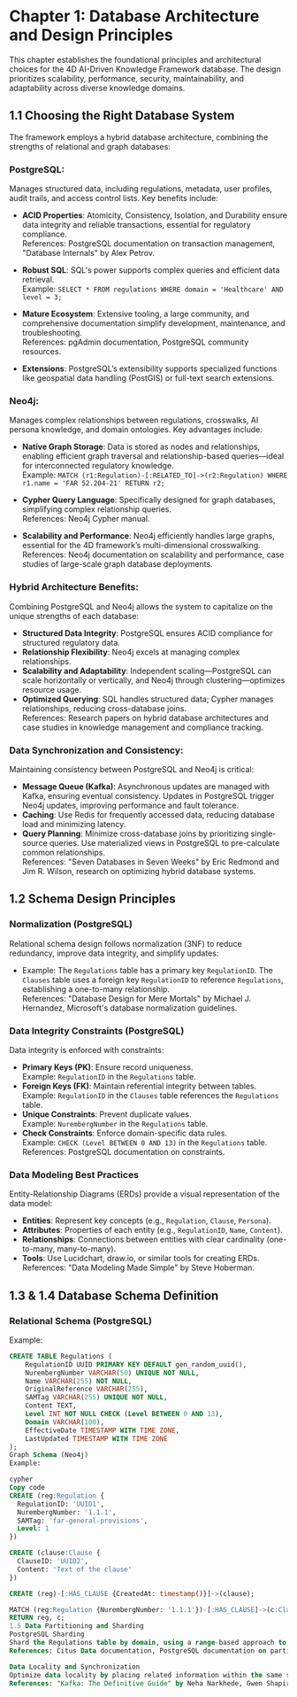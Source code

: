 # Chapter 1: Database Architecture and Design Principles

This chapter establishes the foundational principles and architectural choices for the 4D AI-Driven Knowledge Framework database. The design prioritizes scalability, performance, security, maintainability, and adaptability across diverse knowledge domains.

## 1.1 Choosing the Right Database System

The framework employs a hybrid database architecture, combining the strengths of relational and graph databases:

### PostgreSQL:
Manages structured data, including regulations, metadata, user profiles, audit trails, and access control lists. Key benefits include:

- **ACID Properties**: Atomicity, Consistency, Isolation, and Durability ensure data integrity and reliable transactions, essential for regulatory compliance.  
  References: PostgreSQL documentation on transaction management, "Database Internals" by Alex Petrov.

- **Robust SQL**: SQL's power supports complex queries and efficient data retrieval.  
  Example: `SELECT * FROM regulations WHERE domain = 'Healthcare' AND level = 3;`

- **Mature Ecosystem**: Extensive tooling, a large community, and comprehensive documentation simplify development, maintenance, and troubleshooting.  
  References: pgAdmin documentation, PostgreSQL community resources.

- **Extensions**: PostgreSQL’s extensibility supports specialized functions like geospatial data handling (PostGIS) or full-text search extensions.

### Neo4j:
Manages complex relationships between regulations, crosswalks, AI persona knowledge, and domain ontologies. Key advantages include:

- **Native Graph Storage**: Data is stored as nodes and relationships, enabling efficient graph traversal and relationship-based queries—ideal for interconnected regulatory knowledge.  
  Example: `MATCH (r1:Regulation)-[:RELATED_TO]->(r2:Regulation) WHERE r1.name = 'FAR 52.204-21' RETURN r2;`

- **Cypher Query Language**: Specifically designed for graph databases, simplifying complex relationship queries.  
  References: Neo4j Cypher manual.

- **Scalability and Performance**: Neo4j efficiently handles large graphs, essential for the 4D framework’s multi-dimensional crosswalking.  
  References: Neo4j documentation on scalability and performance, case studies of large-scale graph database deployments.

### Hybrid Architecture Benefits:
Combining PostgreSQL and Neo4j allows the system to capitalize on the unique strengths of each database:

- **Structured Data Integrity**: PostgreSQL ensures ACID compliance for structured regulatory data.  
- **Relationship Flexibility**: Neo4j excels at managing complex relationships.  
- **Scalability and Adaptability**: Independent scaling—PostgreSQL can scale horizontally or vertically, and Neo4j through clustering—optimizes resource usage.  
- **Optimized Querying**: SQL handles structured data; Cypher manages relationships, reducing cross-database joins.  
  References: Research papers on hybrid database architectures and case studies in knowledge management and compliance tracking.

### Data Synchronization and Consistency:
Maintaining consistency between PostgreSQL and Neo4j is critical:

- **Message Queue (Kafka)**: Asynchronous updates are managed with Kafka, ensuring eventual consistency. Updates in PostgreSQL trigger Neo4j updates, improving performance and fault tolerance.  
- **Caching**: Use Redis for frequently accessed data, reducing database load and minimizing latency.  
- **Query Planning**: Minimize cross-database joins by prioritizing single-source queries. Use materialized views in PostgreSQL to pre-calculate common relationships.  
  References: "Seven Databases in Seven Weeks" by Eric Redmond and Jim R. Wilson, research on optimizing hybrid database systems.

## 1.2 Schema Design Principles

### Normalization (PostgreSQL)
Relational schema design follows normalization (3NF) to reduce redundancy, improve data integrity, and simplify updates:

- Example: The `Regulations` table has a primary key `RegulationID`. The `Clauses` table uses a foreign key `RegulationID` to reference `Regulations`, establishing a one-to-many relationship.  
  References: "Database Design for Mere Mortals" by Michael J. Hernandez, Microsoft's database normalization guidelines.

### Data Integrity Constraints (PostgreSQL)
Data integrity is enforced with constraints:

- **Primary Keys (PK)**: Ensure record uniqueness.  
  Example: `RegulationID` in the `Regulations` table.  
- **Foreign Keys (FK)**: Maintain referential integrity between tables.  
  Example: `RegulationID` in the `Clauses` table references the `Regulations` table.  
- **Unique Constraints**: Prevent duplicate values.  
  Example: `NurembergNumber` in the `Regulations` table.  
- **Check Constraints**: Enforce domain-specific data rules.  
  Example: `CHECK (Level BETWEEN 0 AND 13)` in the `Regulations` table.  
  References: PostgreSQL documentation on constraints.

### Data Modeling Best Practices
Entity-Relationship Diagrams (ERDs) provide a visual representation of the data model:

- **Entities**: Represent key concepts (e.g., `Regulation`, `Clause`, `Persona`).  
- **Attributes**: Properties of each entity (e.g., `RegulationID`, `Name`, `Content`).  
- **Relationships**: Connections between entities with clear cardinality (one-to-many, many-to-many).  
- **Tools**: Use Lucidchart, draw.io, or similar tools for creating ERDs.  
  References: "Data Modeling Made Simple" by Steve Hoberman.

## 1.3 & 1.4 Database Schema Definition

### Relational Schema (PostgreSQL)
Example:
```sql
CREATE TABLE Regulations (
    RegulationID UUID PRIMARY KEY DEFAULT gen_random_uuid(),
    NurembergNumber VARCHAR(50) UNIQUE NOT NULL,
    Name VARCHAR(255) NOT NULL,
    OriginalReference VARCHAR(255),
    SAMTag VARCHAR(255) UNIQUE NOT NULL,
    Content TEXT,
    Level INT NOT NULL CHECK (Level BETWEEN 0 AND 13),
    Domain VARCHAR(100),
    EffectiveDate TIMESTAMP WITH TIME ZONE,
    LastUpdated TIMESTAMP WITH TIME ZONE
);
Graph Schema (Neo4j)
Example:

cypher
Copy code
CREATE (reg:Regulation {
  RegulationID: 'UUID1',
  NurembergNumber: '1.1.1',
  SAMTag: 'far-general-provisions',
  Level: 1
})

CREATE (clause:Clause {
  ClauseID: 'UUID2',
  Content: 'Text of the clause'
})

CREATE (reg)-[:HAS_CLAUSE {CreatedAt: timestamp()}]->(clause);

MATCH (reg:Regulation {NurembergNumber: '1.1.1'})-[:HAS_CLAUSE]->(c:Clause)
RETURN reg, c;
1.5 Data Partitioning and Sharding
PostgreSQL Sharding
Shard the Regulations table by domain, using a range-based approach to distribute data across servers (e.g., "Acquisition," "Healthcare"). Consider using tools like Citus Data for managing distributed PostgreSQL instances. This enhances query performance, particularly for domain-specific queries.
References: Citus Data documentation, PostgreSQL documentation on partitioning.

Data Locality and Synchronization
Optimize data locality by placing related information within the same shard. Use Kafka for asynchronous data synchronization between PostgreSQL and Neo4j. For critical data updates, implement a consistency mechanism such as read-after-write consistency.
References: "Kafka: The Definitive Guide" by Neha Narkhede, Gwen Shapira, and Todd Palino. Consider a two-phase commit (2PC) for cross-database transactions, with careful management of performance trade-offs.